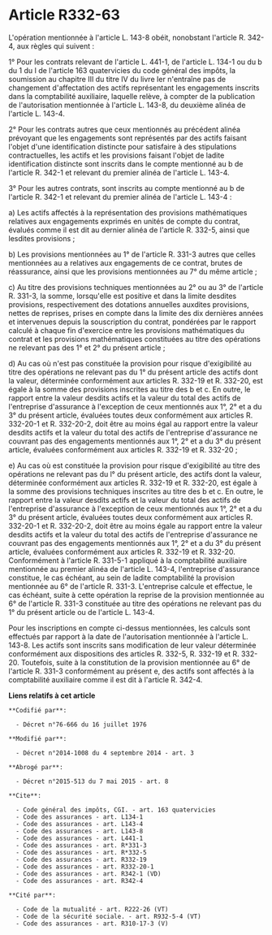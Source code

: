 # Article R332-63

L'opération mentionnée à l'article L. 143-8 obéit, nonobstant l'article R. 342-4, aux règles qui suivent : 

1° Pour les contrats relevant de l'article L. 441-1, de l'article L. 134-1 ou du b du 1 du I de l'article 163 quatervicies du
code général des impôts, la soumission au chapitre III du titre IV du livre Ier n'entraîne pas de changement d'affectation
des actifs représentant les engagements inscrits dans la comptabilité auxiliaire, laquelle relève, à compter de la
publication de l'autorisation mentionnée à l'article L. 143-8, du deuxième alinéa de l'article L. 143-4.

2° Pour les contrats autres que ceux mentionnés au précédent alinéa prévoyant que les engagements sont représentés par des
actifs faisant l'objet d'une identification distincte pour satisfaire à des stipulations contractuelles, les actifs et les
provisions faisant l'objet de ladite identification distincte sont inscrits dans le compte mentionné au b de l'article R.
342-1 et relevant du premier alinéa de l'article L. 143-4.

3° Pour les autres contrats, sont inscrits au compte mentionné au b de l'article R. 342-1 et relevant du premier alinéa de
l'article L. 143-4 : 

a) Les actifs affectés à la représentation des provisions mathématiques relatives aux engagements exprimés en unités de
compte du contrat, évalués comme il est dit au dernier alinéa de l'article R. 332-5, ainsi que lesdites provisions ; 

b) Les provisions mentionnées au 1° de l'article R. 331-3 autres que celles mentionnées au a relatives aux engagements de ce
contrat, brutes de réassurance, ainsi que les provisions mentionnées au 7° du même article ; 

c) Au titre des provisions techniques mentionnées au 2° ou au 3° de l'article R. 331-3, la somme, lorsqu'elle est positive et
dans la limite desdites provisions, respectivement des dotations annuelles auxdites provisions, nettes de reprises, prises en
compte dans la limite des dix dernières années et intervenues depuis la souscription du contrat, pondérées par le rapport
calculé à chaque fin d'exercice entre les provisions mathématiques du contrat et les provisions mathématiques constituées au
titre des opérations ne relevant pas des 1° et 2° du présent article ; 

d) Au cas où n'est pas constituée la provision pour risque d'exigibilité au titre des opérations ne relevant pas du 1° du
présent article des actifs dont la valeur, déterminée conformément aux articles R. 332-19 et R. 332-20, est égale à la somme
des provisions inscrites au titre des b et c. En outre, le rapport entre la valeur desdits actifs et la valeur du total des
actifs de l'entreprise d'assurance à l'exception de ceux mentionnés aux 1°, 2° et a du 3° du présent article, évaluées toutes
deux conformément aux articles R. 332-20-1 et R. 332-20-2, doit être au moins égal au rapport entre la valeur desdits actifs
et la valeur du total des actifs de l'entreprise d'assurance ne couvrant pas des engagements mentionnés aux 1°, 2° et a du 3°
du présent article, évaluées conformément aux articles R. 332-19 et R. 332-20 ; 

e) Au cas où est constituée la provision pour risque d'exigibilité au titre des opérations ne relevant pas du l° du présent
article, des actifs dont la valeur, déterminée conformément aux articles R. 332-19 et R. 332-20, est égale à la somme des
provisions techniques inscrites au titre des b et c. En outre, le rapport entre la valeur desdits actifs et la valeur du
total des actifs de l'entreprise d'assurance à l'exception de ceux mentionnés aux 1°, 2° et a du 3° du présent article,
évaluées toutes deux conformément aux articles R. 332-20-1 et R. 332-20-2, doit être au moins égale au rapport entre la
valeur desdits actifs et la valeur du total des actifs de l'entreprise d'assurance ne couvrant pas des engagements mentionnés
aux 1°, 2° et a du 3° du présent article, évaluées conformément aux articles R. 332-19 et R. 332-20. Conformément à l'article
R. 331-5-1 appliqué à la comptabilité auxiliaire mentionnée au premier alinéa de l'article L. 143-4, l'entreprise d'assurance
constitue, le cas échéant, au sein de ladite comptabilité la provision mentionnée au 6° de l'article R. 331-3. L'entreprise
calcule et effectue, le cas échéant, suite à cette opération la reprise de la provision mentionnée au 6° de l'article R.
331-3 constituée au titre des opérations ne relevant pas du 1° du présent article ou de l'article L. 143-4. 

Pour les inscriptions en compte ci-dessus mentionnées, les calculs sont effectués par rapport à la date de l'autorisation
mentionnée à l'article L. 143-8. Les actifs sont inscrits sans modification de leur valeur déterminée conformément aux
dispositions des articles R. 332-5, R. 332-19 et R. 332-20. Toutefois, suite à la constitution de la provision mentionnée au
6° de l'article R. 331-3 conformément au présent e, des actifs sont affectés à la comptabilité auxiliaire comme il est dit à
l'article R. 342-4.

**Liens relatifs à cet article**

	**Codifié par**:

	  - Décret n°76-666 du 16 juillet 1976

	**Modifié par**:

	  - Décret n°2014-1008 du 4 septembre 2014 - art. 3

	**Abrogé par**:

	  - Décret n°2015-513 du 7 mai 2015 - art. 8

	**Cite**:

	  - Code général des impôts, CGI. - art. 163 quatervicies
	  - Code des assurances - art. L134-1
	  - Code des assurances - art. L143-4
	  - Code des assurances - art. L143-8
	  - Code des assurances - art. L441-1
	  - Code des assurances - art. R*331-3
	  - Code des assurances - art. R*332-5
	  - Code des assurances - art. R332-19
	  - Code des assurances - art. R332-20-1
	  - Code des assurances - art. R342-1 (VD)
	  - Code des assurances - art. R342-4

	**Cité par**:

	  - Code de la mutualité - art. R222-26 (VT)
	  - Code de la sécurité sociale. - art. R932-5-4 (VT)
	  - Code des assurances - art. R310-17-3 (V)
